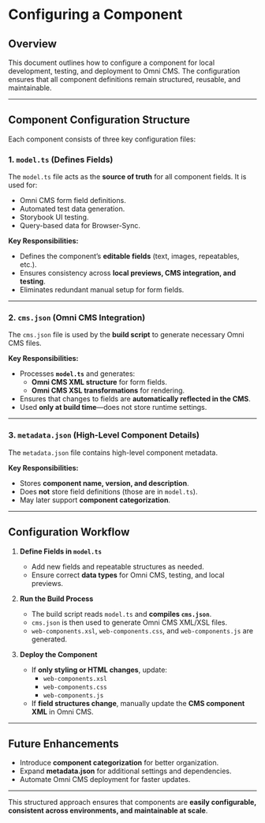 # Configuring a Component

## Overview
This document outlines how to configure a component for local development, testing, and deployment to Omni CMS. The configuration ensures that all component definitions remain structured, reusable, and maintainable.

---

## **Component Configuration Structure**
Each component consists of three key configuration files:

### **1. `model.ts` (Defines Fields)**
The `model.ts` file acts as the **source of truth** for all component fields. It is used for:
- Omni CMS form field definitions.
- Automated test data generation.
- Storybook UI testing.
- Query-based data for Browser-Sync.

**Key Responsibilities:**
- Defines the component’s **editable fields** (text, images, repeatables, etc.).
- Ensures consistency across **local previews, CMS integration, and testing**.
- Eliminates redundant manual setup for form fields.

---

### **2. `cms.json` (Omni CMS Integration)**
The `cms.json` file is used by the **build script** to generate necessary Omni CMS files.

**Key Responsibilities:**
- Processes **`model.ts`** and generates:
  - **Omni CMS XML structure** for form fields.
  - **Omni CMS XSL transformations** for rendering.
- Ensures that changes to fields are **automatically reflected in the CMS**.
- Used **only at build time**—does not store runtime settings.

---

### **3. `metadata.json` (High-Level Component Details)**
The `metadata.json` file contains high-level component metadata.

**Key Responsibilities:**
- Stores **component name, version, and description**.
- Does **not** store field definitions (those are in `model.ts`).
- May later support **component categorization**.

---

## **Configuration Workflow**
1. **Define Fields in `model.ts`**
   - Add new fields and repeatable structures as needed.
   - Ensure correct **data types** for Omni CMS, testing, and local previews.

2. **Run the Build Process**
   - The build script reads `model.ts` and **compiles `cms.json`**.
   - `cms.json` is then used to generate Omni CMS XML/XSL files.
   - `web-components.xsl`, `web-components.css`, and `web-components.js` are generated.

3. **Deploy the Component**
   - If **only styling or HTML changes**, update:
     - `web-components.xsl`
     - `web-components.css`
     - `web-components.js`
   - If **field structures change**, manually update the **CMS component XML** in Omni CMS.

---

## **Future Enhancements**
- Introduce **component categorization** for better organization.
- Expand **metadata.json** for additional settings and dependencies.
- Automate Omni CMS deployment for faster updates.

---

This structured approach ensures that components are **easily configurable, consistent across environments, and maintainable at scale**.

